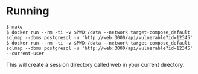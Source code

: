 Running
=======

```
$ make
$ docker run --rm -ti -v $PWD:/data --network target-compose_default sqlmap --dbms postgresql -u 'http://web:3000/api/vulnerable?id=12345'
$ docker run --rm -ti -v $PWD:/data --network target-compose_default sqlmap --dbms postgresql -u 'http://web:3000/api/vulnerable?id=12345' --current-user
```

This will create a session directory called web in your current directory.
